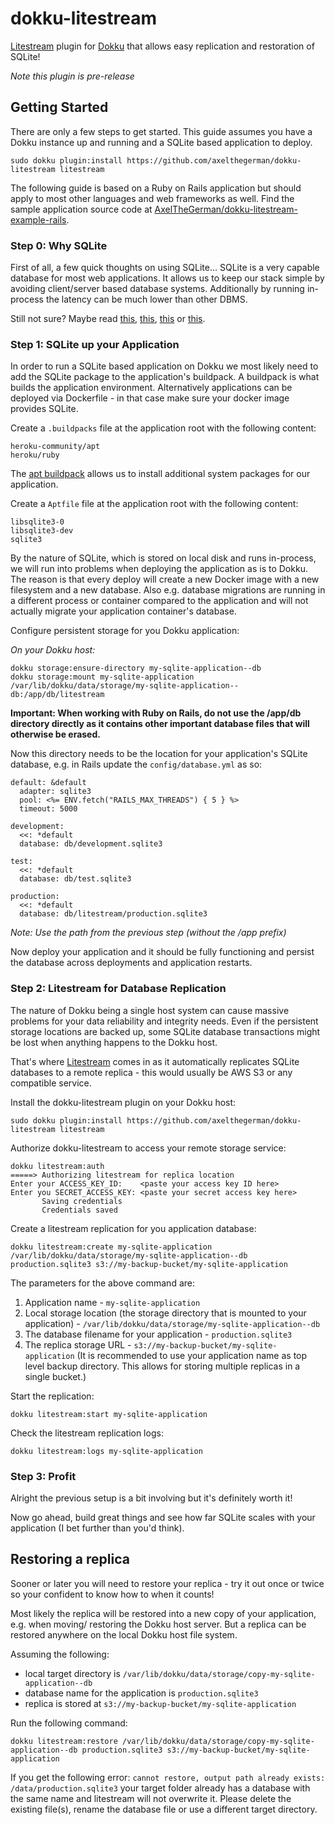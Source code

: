 # dokku-litestream

[Litestream](https://litestream.io) plugin for [Dokku](https://dokku.com) that allows easy replication and restoration of SQLite!

*Note this plugin is pre-release*

## Getting Started

There are only a few steps to get started. This guide assumes you have a Dokku instance up and running and a SQLite based application to deploy.

```
sudo dokku plugin:install https://github.com/axelthegerman/dokku-litestream litestream
```

The following guide is based on a Ruby on Rails application but should apply to most other languages and web frameworks as well. Find the sample application source code at [AxelTheGerman/dokku-litestream-example-rails](https://github.com/AxelTheGerman/dokku-litestream-example-rails).

### Step 0: Why SQLite

First of all, a few quick thoughts on using SQLite... SQLite is a very capable database for most web applications. It allows us to keep our stack simple by avoiding client/server based database systems. Additionally by running in-process the latency can be much lower than other DBMS.

Still not sure? Maybe read [this](https://fly.io/blog/all-in-on-sqlite-litestream/#you-should-take-this-option-more-seriously), [this](https://antonz.org/sqlite-is-not-a-toy-database/), [this](https://unixsheikh.com/articles/sqlite-the-only-database-you-will-ever-need-in-most-cases.html) or [this](https://blog.wesleyac.com/posts/consider-sqlite).

### Step 1: SQLite up your Application

In order to run a SQLite based application on Dokku we most likely need to add the SQLite package to the application's buildpack. A buildpack is what builds the application environment. Alternatively applications can be deployed via Dockerfile - in that case make sure your docker image provides SQLite.

Create a `.buildpacks` file at the application root with the following content:

```
heroku-community/apt
heroku/ruby
```

The [apt buildpack](https://elements.heroku.com/buildpacks/heroku/heroku-buildpack-apt) allows us to install additional system packages for our application.

Create a `Aptfile` file at the application root with the following content:

```
libsqlite3-0
libsqlite3-dev
sqlite3
```

By the nature of SQLite, which is stored on local disk and runs in-process, we will run into problems when deploying the application as is to Dokku. The reason is that every deploy will create a new Docker image with a new filesystem and a new database. Also e.g. database migrations are running in a different process or container compared to the application and will not actually migrate your application container's database.

Configure persistent storage for you Dokku application:

*On your Dokku host:*
```
dokku storage:ensure-directory my-sqlite-application--db
dokku storage:mount my-sqlite-application /var/lib/dokku/data/storage/my-sqlite-application--db:/app/db/litestream
```

**Important: When working with Ruby on Rails, do not use the /app/db directory directly as it contains other important database files that will otherwise be erased.**

Now this directory needs to be the location for your application's SQLite database, e.g. in Rails update the `config/database.yml` as so:

```
default: &default
  adapter: sqlite3
  pool: <%= ENV.fetch("RAILS_MAX_THREADS") { 5 } %>
  timeout: 5000

development:
  <<: *default
  database: db/development.sqlite3

test:
  <<: *default
  database: db/test.sqlite3

production:
  <<: *default
  database: db/litestream/production.sqlite3
```

*Note: Use the path from the previous step (without the /app prefix)*

Now deploy your application and it should be fully functioning and persist the database across deployments and application restarts.

### Step 2: Litestream for Database Replication

The nature of Dokku being a single host system can cause massive problems for your data reliability and integrity needs. Even if the persistent storage locations are backed up, some SQLite database transactions might be lost when anything happens to the Dokku host.

That's where [Litestream](https://litestream.io) comes in as it automatically replicates SQLite databases to a remote replica - this would usually be AWS S3 or any compatible service.

Install the dokku-litestream plugin on your Dokku host:

```
sudo dokku plugin:install https://github.com/axelthegerman/dokku-litestream litestream
```

Authorize dokku-litestream to access your remote storage service:

```
dokku litestream:auth
=====> Authorizing litestream for replica location
Enter your ACCESS_KEY_ID:    <paste your access key ID here>
Enter you SECRET_ACCESS_KEY: <paste your secret access key here>
       Saving credentials
       Credentials saved
```

Create a litestream replication for you application database:

```
dokku litestream:create my-sqlite-application /var/lib/dokku/data/storage/my-sqlite-application--db production.sqlite3 s3://my-backup-bucket/my-sqlite-application
```

The parameters for the above command are:

1. Application name - `my-sqlite-application`
2. Local storage location (the storage directory that is mounted to your application) - `/var/lib/dokku/data/storage/my-sqlite-application--db`
3. The database filename for your application - `production.sqlite3`
4. The replica storage URL - `s3://my-backup-bucket/my-sqlite-application` (It is recommended to use your application name as top level backup directory. This allows for storing multiple replicas in a single bucket.)

Start the replication:

```
dokku litestream:start my-sqlite-application
```

Check the litestream replication logs:

```
dokku litestream:logs my-sqlite-application
```

### Step 3: Profit

Alright the previous setup is a bit involving but it's definitely worth it!

Now go ahead, build great things and see how far SQLite scales with your application (I bet further than you'd think).

## Restoring a replica

Sooner or later you will need to restore your replica - try it out once or twice so your confident to know how to when it counts!

Most likely the replica will be restored into a new copy of your application, e.g. when moving/ restoring the Dokku host server. But a replica can be restored anywhere on the local Dokku host file system.

Assuming the following:

- local target directory is `/var/lib/dokku/data/storage/copy-my-sqlite-application--db`
- database name for the application is `production.sqlite3`
- replica is stored at `s3://my-backup-bucket/my-sqlite-application`

Run the following command:

```
dokku litestream:restore /var/lib/dokku/data/storage/copy-my-sqlite-application--db production.sqlite3 s3://my-backup-bucket/my-sqlite-application
```

If you get the following error: `cannot restore, output path already exists: /data/production.sqlite3` your target folder already has a database with the same name and litestream will not overwrite it. Please delete the existing file(s), rename the database file or use a different target directory.
